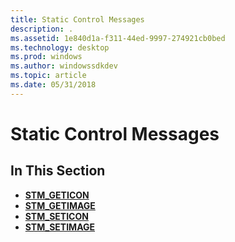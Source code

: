 ```yaml
---
title: Static Control Messages
description: .
ms.assetid: 1e840d1a-f311-44ed-9997-274921cb0bed
ms.technology: desktop
ms.prod: windows
ms.author: windowssdkdev
ms.topic: article
ms.date: 05/31/2018
---
```


# Static Control Messages

## In This Section

-   [**STM\_GETICON**](stm-geticon.md)
-   [**STM\_GETIMAGE**](stm-getimage.md)
-   [**STM\_SETICON**](stm-seticon.md)
-   [**STM\_SETIMAGE**](stm-setimage.md)

 

 





